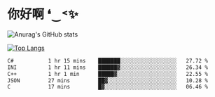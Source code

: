 # 你好啊 ❛‿˂✨

![Anurag's GitHub stats](https://github-readme-stats.vercel.app/api?username=ZombieFly&count_private=true&show_icons=true)

[![Top Langs](https://github-readme-stats.vercel.app/api/top-langs/?username=ZombieFly&layout=compact&count_private=true&hide=Ruby,makefile)](https://github.com/anuraghazra/github-readme-stats)

<!--START_SECTION:waka-->

```txt
C#           1 hr 15 mins    ███████░░░░░░░░░░░░░░░░░░   27.72 %
INI          1 hr 11 mins    ██████▓░░░░░░░░░░░░░░░░░░   26.34 %
C++          1 hr 1 min      █████▓░░░░░░░░░░░░░░░░░░░   22.55 %
JSON         27 mins         ██▓░░░░░░░░░░░░░░░░░░░░░░   10.28 %
C            17 mins         █▓░░░░░░░░░░░░░░░░░░░░░░░   06.46 %
```

<!--END_SECTION:waka-->
